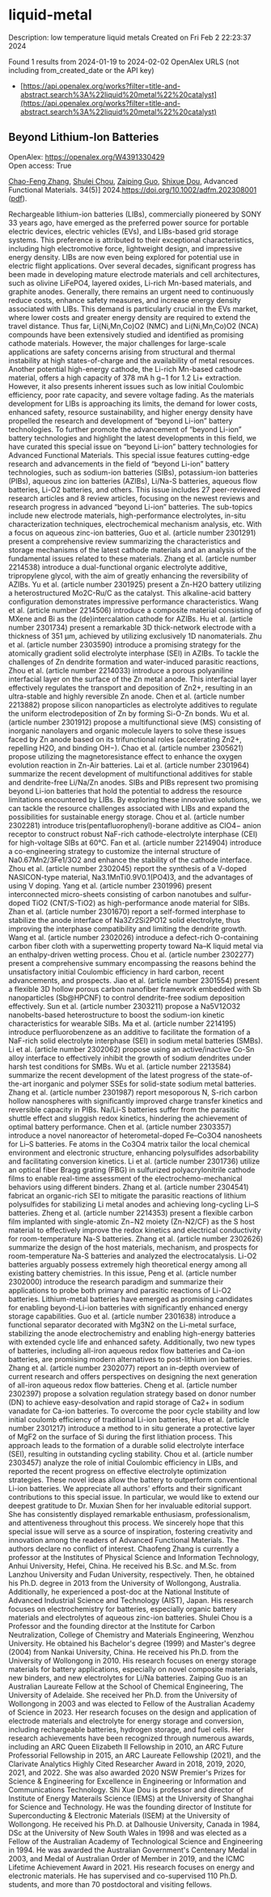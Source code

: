 # liquid-metal
Description: low temperature liquid metals
Created on Fri Feb  2 22:23:37 2024

Found 1 results from 2024-01-19 to 2024-02-02
OpenAlex URLS (not including from_created_date or the API key)
- [https://api.openalex.org/works?filter=title-and-abstract.search%3A%22liquid%20metal%22%20catalyst](https://api.openalex.org/works?filter=title-and-abstract.search%3A%22liquid%20metal%22%20catalyst)

## Beyond Lithium‐Ion Batteries   

OpenAlex: https://openalex.org/W4391330429    
Open access: True
    
[Chao-Feng Zhang](https://openalex.org/A5072070957), [Shulei Chou](https://openalex.org/A5056158205), [Zaiping Guo](https://openalex.org/A5023330003), [Shixue Dou](https://openalex.org/A5015600384), Advanced Functional Materials. 34(5)] 2024.https://doi.org/10.1002/adfm.202308001 ([pdf](https://onlinelibrary.wiley.com/doi/pdfdirect/10.1002/adfm.202308001)).
    
Rechargeable lithium-ion batteries (LIBs), commercially pioneered by SONY 33 years ago, have emerged as the preferred power source for portable electric devices, electric vehicles (EVs), and LIBs-based grid storage systems. This preference is attributed to their exceptional characteristics, including high electromotive force, lightweight design, and impressive energy density. LIBs are now even being explored for potential use in electric flight applications. Over several decades, significant progress has been made in developing mature electrode materials and cell architectures, such as olivine LiFePO4, layered oxides, Li-rich Mn-based materials, and graphite anodes. Generally, there remains an urgent need to continuously reduce costs, enhance safety measures, and increase energy density associated with LIBs. This demand is particularly crucial in the EVs market, where lower costs and greater energy density are required to extend the travel distance. Thus far, Li(Ni,Mn,Co)O2 (NMC) and Li(Ni,Mn,Co)O2 (NCA) compounds have been extensively studied and identified as promising cathode materials. However, the major challenges for large-scale applications are safety concerns arising from structural and thermal instability at high states-of-charge and the availability of metal resources. Another potential high-energy cathode, the Li-rich Mn-based cathode material, offers a high capacity of 378 mA h g−1 for 1.2 Li+ extraction. However, it also presents inherent issues such as low initial Coulombic efficiency, poor rate capacity, and severe voltage fading. As the materials development for LIBs is approaching its limits, the demand for lower costs, enhanced safety, resource sustainability, and higher energy density have propelled the research and development of “beyond Li-ion” battery technologies. To further promote the advancement of “beyond Li-ion” battery technologies and highlight the latest developments in this field, we have curated this special issue on “beyond Li-ion” battery technologies for Advanced Functional Materials. This special issue features cutting-edge research and advancements in the field of “beyond Li-ion” battery technologies, such as sodium-ion batteries (SIBs), potassium-ion batteries (PIBs), aqueous zinc ion batteries (AZIBs), Li/Na-S batteries, aqueous flow batteries, Li-O2 batteries, and others. This issue includes 27 peer-reviewed research articles and 8 review articles, focusing on the newest reviews and research progress in advanced “beyond Li-ion” batteries. The sub-topics include new electrode materials, high-performance electrolytes, in-situ characterization techniques, electrochemical mechanism analysis, etc. With a focus on aqueous zinc-ion batteries, Guo et al. (article number 2301291) present a comprehensive review summarizing the characteristics and storage mechanisms of the latest cathode materials and an analysis of the fundamental issues related to these materials. Zhang et al. (article number 2214538) introduce a dual-functional organic electrolyte additive, tripropylene glycol, with the aim of greatly enhancing the reversibility of AZIBs. Yu et al. (article number 2301925) present a Zn-H2O battery utilizing a heterostructured Mo2C-Ru/C as the catalyst. This alkaline-acid battery configuration demonstrates impressive performance characteristics. Wang et al. (article number 2214506) introduce a composite material consisting of MXene and Bi as the (de)intercalation cathode for AZIBs. Hu et al. (article number 2301734) present a remarkable 3D thick-network electrode with a thickness of 351 µm, achieved by utilizing exclusively 1D nanomaterials. Zhu et al. (article number 2303590) introduce a promising strategy for the atomically gradient solid electrolyte interphase (SEI) in AZIBs. To tackle the challenges of Zn dendrite formation and water-induced parasitic reactions, Zhou et al. (article number 2214033) introduce a porous polyaniline interfacial layer on the surface of the Zn metal anode. This interfacial layer effectively regulates the transport and deposition of Zn2+, resulting in an ultra-stable and highly reversible Zn anode. Chen et al. (article number 2213882) propose silicon nanoparticles as electrolyte additives to regulate the uniform electrodeposition of Zn by forming Si-O-Zn bonds. Wu et al. (article number 2301912) propose a multifunctional sieve (MS) consisting of inorganic nanolayers and organic molecule layers to solve these issues faced by Zn anode based on its trifunctional roles (accelerating Zn2+, repelling H2O, and binding OH−). Chao et al. (article number 2305621) propose utilizing the magnetoresistance effect to enhance the oxygen evolution reaction in Zn-Air batteries. Lai et al. (article number 2301964) summarize the recent development of multifunctional additives for stable and dendrite-free Li/Na/Zn anodes. SIBs and PIBs represent two promising beyond Li-ion batteries that hold the potential to address the resource limitations encountered by LIBs. By exploring these innovative solutions, we can tackle the resource challenges associated with LIBs and expand the possibilities for sustainable energy storage. Chou et al. (article number 2302281) introduce tris(pentafluorophenyl)-borane additive as ClO4− anion receptor to construct robust NaF-rich cathode-electrolyte interphase (CEI) for high-voltage SIBs at 60°C. Fan et al. (article number 2214904) introduce a co-engineering strategy to customize the internal structure of Na0.67Mn2/3Fe1/3O2 and enhance the stability of the cathode interface. Zhou et al. (article number 2302045) report the synthesis of a V-doped NASICON-type material, Na3.1MnTi0.9V0.1(PO4)3, and the advantages of using V doping. Yang et al. (article number 2301996) present interconnected micro-sheets consisting of carbon nanotubes and sulfur-doped TiO2 (CNT/S-TiO2) as high-performance anode material for SIBs. Zhan et al. (article number 2301670) report a self-formed interphase to stabilize the anode interface of Na3Zr2Si2PO12 solid electrolyte, thus improving the interphase compatibility and limiting the dendrite growth. Wang et al. (article number 2302026) introduce a defect-rich O-containing carbon fiber cloth with a superwetting property toward Na–K liquid metal via an enthalpy-driven wetting process. Chou et al. (article number 2302277) present a comprehensive summary encompassing the reasons behind the unsatisfactory initial Coulombic efficiency in hard carbon, recent advancements, and prospects. Jiao et al. (article number 2301554) present a flexible 3D hollow porous carbon nanofiber framework embedded with Sb nanoparticles (Sb@HPCNF) to control dendrite-free sodium deposition effectively. Sun et al. (article number 2303211) propose a Na5V12O32 nanobelts-based heterostructure to boost the sodium-ion kinetic characteristics for wearable SIBs. Ma et al. (article number 2214195) introduce perfluorobenzene as an additive to facilitate the formation of a NaF-rich solid electrolyte interphase (SEI) in sodium metal batteries (SMBs). Li et al. (article number 2302062) propose using an active/inactive Co-Sn alloy interface to effectively inhibit the growth of sodium dendrites under harsh test conditions for SMBs. Wu et al. (article number 2213584) summarize the recent development of the latest progress of the state-of-the-art inorganic and polymer SSEs for solid-state sodium metal batteries. Zhang et al. (article number 2301987) report mesoporous N, S-rich carbon hollow nanospheres with significantly improved charge transfer kinetics and reversible capacity in PIBs. Na/Li-S batteries suffer from the parasitic shuttle effect and sluggish redox kinetics, hindering the achievement of optimal battery performance. Chen et al. (article number 2303357) introduce a novel nanoreactor of heterometal-doped Fe–Co3O4 nanosheets for Li–S batteries. Fe atoms in the Co3O4 matrix tailor the local chemical environment and electronic structure, enhancing polysulfides adsorbability and facilitating conversion kinetics. Li et al. (article number 2301736) utilize an optical fiber Bragg grating (FBG) in sulfurized polyacrylonitrile cathode films to enable real-time assessment of the electrochemo-mechanical behaviors using different binders. Zhang et al. (article number 2304541) fabricat an organic-rich SEI to mitigate the parasitic reactions of lithium polysulfides for stabilizing Li metal anodes and achieving long-cycling Li–S batteries. Zheng et al. (article number 2214353) present a flexible carbon film implanted with single-atomic Zn−N2 moiety (Zn-N2/CF) as the S host material to effectively improve the redox kinetics and electrical conductivity for room-temperature Na-S batteries. Zhang et al. (article number 2302626) summarize the design of the host materials, mechanism, and prospects for room-temperature Na-S batteries and analyzed the electrocatalysis. Li-O2 batteries arguably possess extremely high theoretical energy among all existing battery chemistries. In this issue, Peng et al. (article number 2302000) introduce the research paradigm and summarize their applications to probe both primary and parasitic reactions of Li-O2 batteries. Lithium-metal batteries have emerged as promising candidates for enabling beyond-Li-ion batteries with significantly enhanced energy storage capabilities. Guo et al. (article number 2301638) introduce a functional separator decorated with Mg3N2 on the Li-metal surface, stabilizing the anode electrochemistry and enabling high-energy batteries with extended cycle life and enhanced safety. Additionally, two new types of batteries, including all-iron aqueous redox flow batteries and Ca-ion batteries, are promising modern alternatives to post-lithium ion batteries. Zhang et al. (article number 2302077) report an in-depth overview of current research and offers perspectives on designing the next generation of all-iron aqueous redox flow batteries. Cheng et al. (article number 2302397) propose a solvation regulation strategy based on donor number (DN) to achieve easy-desolvation and rapid storage of Ca2+ in sodium vanadate for Ca-ion batteries. To overcome the poor cycle stability and low initial coulomb efficiency of traditional Li-ion batteries, Huo et al. (article number 2301217) introduce a method to in situ generate a protective layer of MgF2 on the surface of Si during the first lithiation process. This approach leads to the formation of a durable solid electrolyte interface (SEI), resulting in outstanding cycling stability. Chou et al. (article number 2303457) analyze the role of initial Coulombic efficiency in LIBs, and reported the recent progress on effective electrolyte optimization strategies. These novel ideas allow the battery to outperform conventional Li-ion batteries. We appreciate all authors' efforts and their significant contributions to this special issue. In particular, we would like to extend our deepest gratitude to Dr. Muxian Shen for her invaluable editorial support. She has consistently displayed remarkable enthusiasm, professionalism, and attentiveness throughout this process. We sincerely hope that this special issue will serve as a source of inspiration, fostering creativity and innovation among the readers of Advanced Functional Materials. The authors declare no conflict of interest. Chaofeng Zhang is currently a professor at the Institutes of Physical Science and Information Technology, Anhui University, Hefei, China. He received his B.Sc. and M.Sc. from Lanzhou University and Fudan University, respectively. Then, he obtained his Ph.D. degree in 2013 from the University of Wollongong, Australia. Additionally, he experienced a post-doc at the National Institute of Advanced Industrial Science and Technology (AIST), Japan. His research focuses on electrochemistry for batteries, especially organic battery materials and electrolytes of aqueous zinc-ion batteries. Shulei Chou is a Professor and the founding director at the Institute for Carbon Neutralization, College of Chemistry and Materials Engineering, Wenzhou University. He obtained his Bachelor's degree (1999) and Master's degree (2004) from Nankai University, China. He received his Ph.D. from the University of Wollongong in 2010. His research focuses on energy storage materials for battery applications, especially on novel composite materials, new binders, and new electrolytes for Li/Na batteries. Zaiping Guo is an Australian Laureate Fellow at the School of Chemical Engineering, The University of Adelaide. She received her Ph.D. from the University of Wollongong in 2003 and was elected to Fellow of the Australian Academy of Science in 2023. Her research focuses on the design and application of electrode materials and electrolyte for energy storage and conversion, including rechargeable batteries, hydrogen storage, and fuel cells. Her research achievements have been recognized through numerous awards, including an ARC Queen Elizabeth II Fellowship in 2010, an ARC Future Professorial Fellowship in 2015, an ARC Laureate Fellowship (2021), and the Clarivate Analytics Highly Cited Researcher Award in 2018, 2019, 2020, 2021, and 2022. She was also awarded 2020 NSW Premier's Prizes for Science & Engineering for Excellence in Engineering or Information and Communications Technology. Shi Xue Dou is professor and director of Institute of Energy Materails Science (IEMS) at the University of Shanghai for Science and Technology. He was the founding director of Institute for Superconducting & Electronic Materials (ISEM) at the University of Wollongong. He received his Ph.D. at Dalhousie University, Canada in 1984, DSc at the University of New South Wales in 1998 and was elected as a Fellow of the Australian Academy of Technological Science and Engineering in 1994. He was awarded the Australian Government's Centenary Medal in 2003, and Medal of Australian Order of Member in 2019, and the ICMC Lifetime Achievement Award in 2021. His research focuses on energy and electronic materials. He has supervised and co-supervised 110 Ph.D. students, and more than 70 postdoctoral and visiting fellows.    

    
